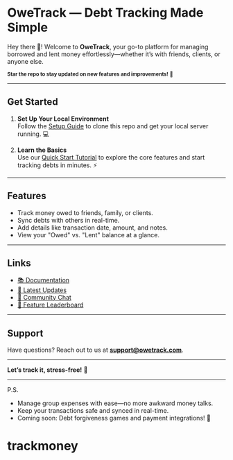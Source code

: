 # **OweTrack — Debt Tracking Made Simple**

Hey there 👋! Welcome to **OweTrack**, your go-to platform for managing borrowed and lent money effortlessly—whether it’s with friends, clients, or anyone else.

<sub>**Star the repo to stay updated on new features and improvements!** 🌟</sub>

---

## **Get Started**

1. **Set Up Your Local Environment**  
   Follow the [Setup Guide](#) to clone this repo and get your local server running. 💻

2. **Learn the Basics**  
   Use our [Quick Start Tutorial](#) to explore the core features and start tracking debts in minutes. ⚡️

---

## **Features**

- Track money owed to friends, family, or clients.
- Sync debts with others in real-time.
- Add details like transaction date, amount, and notes.
- View your "Owed" vs. "Lent" balance at a glance.

---

## **Links**

- [📚 Documentation](#)
- [📣 Latest Updates](#)
- [💬 Community Chat](#)
- [🌟 Feature Leaderboard](#)

---

## **Support**

Have questions? Reach out to us at **support@owetrack.com**.

---

**Let’s track it, stress-free!** 🌟

---

P.S.

- Manage group expenses with ease—no more awkward money talks.
- Keep your transactions safe and synced in real-time.
- Coming soon: Debt forgiveness games and payment integrations! 🚀
# trackmoney
